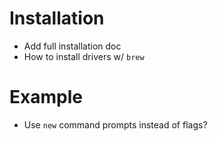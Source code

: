 
# Installation

* Add full installation doc
* How to install drivers w/ `brew`

# Example

* Use `new` command prompts instead of flags?

